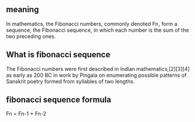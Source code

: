 ## meaning
In mathematics, the Fibonacci numbers, commonly denoted Fn , form a sequence, the Fibonacci sequence, in which each number is the sum of the two preceding ones.

## What is fibonacci sequence
The Fibonacci numbers were first described in Indian mathematics,[2][3][4] as early as 200 BC in work by Pingala on enumerating possible patterns of Sanskrit poetry formed from syllables of two lengths.

## fibonacci sequence formula
Fn = Fn-1 + Fn-2

